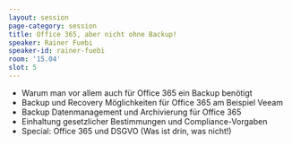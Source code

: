 ```yaml
---
layout: session
page-category: session
title: Office 365, aber nicht ohne Backup!
speaker: Rainer Fuebi
speaker-id: rainer-fuebi
room: '15.04'
slot: 5
---
```


- Warum man vor allem auch für Office 365 ein Backup benötigt
- Backup und Recovery Möglichkeiten für Office 365 am Beispiel Veeam
- Backup Datenmanagement und Archivierung für Office 365
- Einhaltung gesetzlicher Bestimmungen und Compliance-Vorgaben
- Special: Office 365 und DSGVO (Was ist drin, was nicht!)